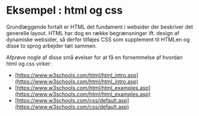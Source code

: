 # Eksempel : html og css

Grundlæggende fortalt er HTML det fundament i websider der beskriver det generelle layout. HTML har dog en række begrænsninger ift. design af dynamiske websider, så derfor tilføjes CSS som supplement til HTMLen og disse to sprog arbejder tæt sammen.

Afprøve nogle af disse små øvelser for at få en fornemmelse af hvordan html og css virker:
- [https://www.w3schools.com/html/html_intro.asp](https://www.w3schools.com/html/html_intro.asp)
- [https://www.w3schools.com/html/html_examples.asp](https://www.w3schools.com/html/html_examples.asp)
- [https://www.w3schools.com/css/default.asp](https://www.w3schools.com/css/default.asp)
